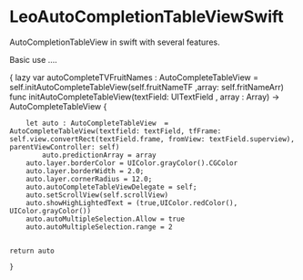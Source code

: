 # LeoAutoCompletionTableViewSwift
AutoCompletionTableView in swift with several  features.


Basic use .... 

{
  lazy  var autoCompleteTVFruitNames : AutoCompleteTableView = self.initAutoCompleteTableView(self.fruitNameTF ,array: self.fritNameArr)
  func initAutoCompleteTableView(textField: UITextField , array : Array<String>) -> AutoCompleteTableView
    {
        
        let auto : AutoCompleteTableView  = AutoCompleteTableView(textfield: textField, tfFrame: self.view.convertRect(textField.frame, fromView: textField.superview), parentViewController: self)
            auto.predictionArray = array
        auto.layer.borderColor = UIColor.grayColor().CGColor
        auto.layer.borderWidth = 2.0;
        auto.layer.cornerRadius = 12.0;
        auto.autoCompleteTableViewDelegate = self;
        auto.setScrollView(self.scrollView)
        auto.showHighLightedText = (true,UIColor.redColor(), UIColor.grayColor())
        auto.autoMultipleSelection.Allow = true
        auto.autoMultipleSelection.range = 2
  
        
    return auto
  
    }
